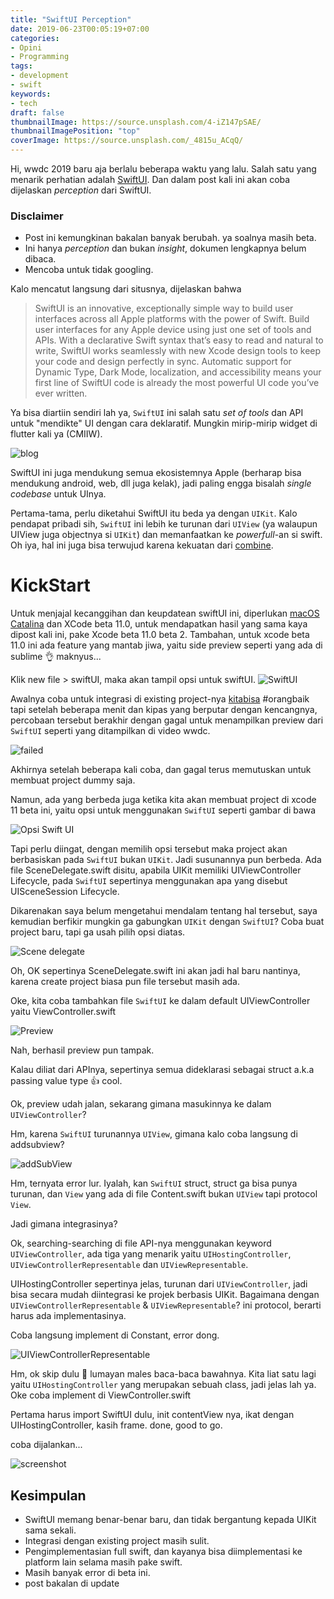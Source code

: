 ```yaml
---
title: "SwiftUI Perception"
date: 2019-06-23T00:05:19+07:00
categories:
- Opini
- Programming
tags:
- development
- swift
keywords:
- tech
draft: false
thumbnailImage: https://source.unsplash.com/4-iZ147pSAE/
thumbnailImagePosition: "top"
coverImage: https://source.unsplash.com/_4815u_ACqQ/
---
```


Hi, wwdc 2019 baru aja berlalu beberapa waktu yang lalu. Salah satu yang menarik perhatian adalah [SwiftUI](https://developer.apple.com/xcode/swiftui/). Dan dalam post kali ini akan coba dijelaskan _perception_ dari SwiftUI.

<!--more-->

### Disclaimer
+ Post ini kemungkinan bakalan banyak berubah. ya soalnya masih beta.
+ Ini hanya _perception_ dan bukan _insight_, dokumen lengkapnya belum dibaca.
+ Mencoba untuk tidak googling.

Kalo mencatut langsung dari situsnya, dijelaskan bahwa 

> SwiftUI is an innovative, exceptionally simple way to build user interfaces across all Apple platforms with the power of Swift. Build user interfaces for any Apple device using just one set of tools and APIs. With a declarative Swift syntax that’s easy to read and natural to write, SwiftUI works seamlessly with new Xcode design tools to keep your code and design perfectly in sync. Automatic support for Dynamic Type, Dark Mode, localization, and accessibility means your first line of SwiftUI code is already the most powerful UI code you’ve ever written.

Ya bisa diartiin sendiri lah ya, `SwiftUI` ini salah satu _set of tools_ dan API untuk "mendikte" UI dengan cara deklaratif. Mungkin mirip-mirip widget di flutter kali ya (CMIIW).

![blog](https://source.unsplash.com/OXkUz1Dp-4g/1800)

SwiftUI ini juga mendukung semua ekosistemnya Apple (berharap bisa mendukung android, web, dll juga kelak), jadi paling engga bisalah _single codebase_ untuk UInya.

Pertama-tama, perlu diketahui SwiftUI itu beda ya dengan `UIKit`. Kalo pendapat pribadi sih, `SwiftUI` ini lebih ke turunan dari `UIView` (ya walaupun UIView juga objectnya si `UIKit`) dan memanfaatkan ke _powerfull_-an si swift. Oh iya, hal ini juga bisa terwujud karena kekuatan dari [combine](https://developer.apple.com/documentation/combine).

# KickStart

Untuk menjajal kecanggihan dan keupdatean swiftUI ini, diperlukan [macOS Catalina](https://www.apple.com/macos/catalina-preview/) dan XCode beta 11.0, untuk mendapatkan hasil yang sama kaya dipost kali ini, pake Xcode beta 11.0 beta 2. Tambahan, untuk xcode beta 11.0 ini ada feature yang mantab jiwa, yaitu side preview seperti yang ada di sublime 👌 maknyus...

Klik new file > swiftUI, maka akan tampil opsi untuk swiftUI.
![SwiftUI](https://res.cloudinary.com/tendabiru/image/upload/c_scale,q_20,w_1000/v1561226192/CCbDNdYHnD_ueesxy.png)

Awalnya coba untuk integrasi di existing project-nya [kitabisa](https://apps.apple.com/id/app/kitabisa/id1458307938) #orangbaik tapi setelah beberapa menit dan kipas yang berputar dengan kencangnya, percobaan tersebut berakhir dengan gagal untuk menampilkan preview dari `SwiftUI` seperti yang ditampilkan di video wwdc.

![failed](https://res.cloudinary.com/tendabiru/image/upload/v1561357257/khiWahyFN7_fvpotk.png)

Akhirnya setelah beberapa kali coba, dan gagal terus memutuskan untuk membuat project dummy saja.

Namun, ada yang berbeda juga ketika kita akan membuat project di xcode 11 beta ini, yaitu opsi untuk menggunakan `SwiftUI` seperti gambar di bawa

![Opsi Swift UI](https://res.cloudinary.com/tendabiru/image/upload/v1561357307/zKtTeplGTN_upin1h.png)

Tapi perlu diingat, dengan memilih opsi tersebut maka project akan berbasiskan pada `SwiftUI` bukan `UIKit`. Jadi susunannya pun berbeda. Ada file SceneDelegate.swift disitu, apabila UIKit memiliki UIViewController Lifecycle, pada `SwiftUI` sepertinya menggunakan apa yang disebut UISceneSession Lifecycle.

Dikarenakan saya belum mengetahui mendalam tentang hal tersebut, saya kemudian berfikir mungkin ga gabungkan `UIKit` dengan `SwiftUI`? Coba buat project baru, tapi ga usah pilih opsi diatas.

![Scene delegate](https://res.cloudinary.com/tendabiru/image/upload/v1561357339/gkDmTj7koO_f0clup.png)

Oh, OK sepertinya SceneDelegate.swift ini akan jadi hal baru nantinya, karena create project biasa pun file tersebut masih ada.

Oke, kita coba tambahkan file `SwiftUI` ke dalam default UIViewController yaitu ViewController.swift

![Preview](https://res.cloudinary.com/tendabiru/image/upload/v1561357367/9b8tunfyN6_plikm7.png)

Nah, berhasil preview pun tampak.

Kalau diliat dari APInya, sepertinya semua dideklarasi sebagai struct a.k.a passing value type 👍 cool.

Ok, preview udah jalan, sekarang gimana masukinnya ke dalam `UIViewController`?

Hm, karena `SwiftUI` turunannya `UIView`, gimana kalo coba langsung di addsubview?

![addSubView](https://res.cloudinary.com/tendabiru/image/upload/v1561357389/BtjGmTN75G_c9nf4z.png)

Hm, ternyata error lur. Iyalah, kan `SwiftUI` struct, struct ga bisa punya turunan, dan `View` yang ada di file Content.swift bukan `UIView` tapi protocol `View`.

Jadi gimana integrasinya?

Ok, searching-searching di file API-nya menggunakan keyword `UIViewController`, ada tiga yang menarik yaitu `UIHostingController`, `UIViewControllerRepresentable` dan `UIViewRepresentable`.

UIHostingController sepertinya jelas, turunan dari `UIViewController`, jadi bisa secara mudah diintegrasi ke projek berbasis UIKit. Bagaimana dengan `UIViewControllerRepresentable` & `UIViewRepresentable`? ini protocol, berarti harus ada implementasinya.

Coba langsung implement di Constant, error dong.

![UIViewControllerRepresentable](https://res.cloudinary.com/tendabiru/image/upload/v1561357406/eCOzLPFTcU_eizta5.png)

Hm, ok skip dulu 🤣 lumayan males baca-baca bawahnya. Kita liat satu lagi yaitu `UIHostingController` yang merupakan sebuah class, jadi jelas lah ya. Oke coba implement di ViewController.swift

Pertama harus import SwiftUI dulu, init contentView nya, ikat dengan UIHostingController, kasih frame. done, good to go.

coba dijalankan...

![screenshot](https://res.cloudinary.com/tendabiru/image/upload/v1561357419/i3t92NAL5H_zllhn5.png)

## Kesimpulan
+ SwiftUI memang benar-benar baru, dan tidak bergantung kepada UIKit sama sekali.
+ Integrasi dengan existing project masih sulit.
+ Pengimplementasian full swift, dan kayanya bisa diimplementasi ke platform lain selama masih pake swift.
+ Masih banyak error di beta ini.
+ post bakalan di update 
